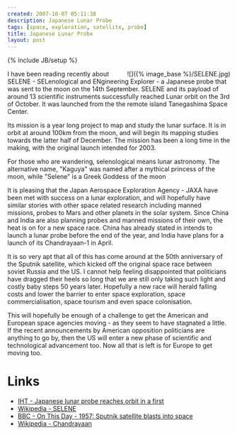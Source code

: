 ```yaml
---
created: 2007-10-07 05:11:38
description: Japanese Lunar Probe
tags: [space, exploration, satellite, probe]
title: Japanese Lunar Probe
layout: post
---
```

{% include JB/setup %}


<div style=" float: right;">
 ![]({% image_base %}/SELENE.jpg)
</div>

I have been reading recently about SELENE - SELenological and ENgineering Explorer - a Japanese probe that was sent to the moon on the 14th September. SELENE and its payload of around 13 scientific instruments successfully reached Lunar orbit on the 3rd of October. It was launched from the the remote island Tanegashima Space Center.

Its mission is a year long project to map and study the lunar surface. It is in orbit at around 100km from the moon, and will begin its mapping studies towards the latter half of December. The mission has been a long time in the making, with the original launch intended for 2003.

For those who are wandering, selenological means lunar astronomy. The alternative name, "Kaguya" was named after a mythical princess of the moon, while "Selene" is a Greek Goddess of the moon

It is pleasing that the Japan Aerospace Exploration Agency - JAXA have been met with success on a lunar exploration, and will hopefully have similar stories with other space related research including manned missions, probes to Mars and other planets in the solar system. Since China and India are also planning probes and manned missions of their own, the heat is on for a new space race. China has already stated in intends to launch a lunar probe before the end of the year, and India have plans for a launch of its Chandrayaan-1 in April.

It is so very apt that all of this has come around at the 50th anniversary of the Sputnik satellite, which kicked off the original space race between soviet Russia and the US. I cannot help feeling disappointed that politicians have dragged their heels so long that we are still only taking such light and costly baby steps 50 years later. Hopefully a new race will herald falling costs and lower the barrier to enter space exploration, space commercialisation, space tourism and even space colonisation.

This will hopefully be enough of a challenge to get the American and European space agencies moving - as they seem to have stagnated a little. If the recent announcements by American opposition politicians are anything to go by, then the US will enter a new phase of scientific and technological advancement too. Now all that is left is for Europe to get moving too.

# Links

* [IHT  - Japanese lunar probe reaches orbit in a first](http://www.iht.com/articles/ap/2007/10/05/asia/AS-GEN-Japan-Moon-Probe.php)
* [Wikipedia - SELENE](http://en.wikipedia.org/wiki/SELENE)
* [BBC - On This Day - 1957: Sputnik satellite blasts into space](http://news.bbc.co.uk/onthisday/hi/dates/stories/october/4/newsid_2685000/2685115.stm)
* [Wikipedia - Chandrayaan](http://en.wikipedia.org/wiki/Chandrayaan-1)
